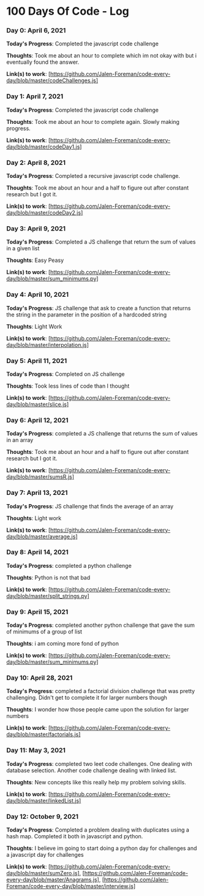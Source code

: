 # 100 Days Of Code - Log

### Day 0: April 6, 2021

**Today's Progress**: Completed the javascript code challenge

**Thoughts**: Took me about an hour to complete which im not okay with but i eventually found the answer.

**Link(s) to work**: [https://github.com/Jalen-Foreman/code-every-day/blob/master/codeChallenges.js]

### Day 1: April 7, 2021

**Today's Progress**: Completed the javascript code challenge

**Thoughts**: Took me about an hour to complete again. Slowly making progress.

**Link(s) to work**: [https://github.com/Jalen-Foreman/code-every-day/blob/master/codeDay1.js]

### Day 2: April 8, 2021

**Today's Progress**: Completed a recursive javascript code challenge.

**Thoughts**: Took me about an hour and a half to figure out after constant research but I got it.

**Link(s) to work**: [https://github.com/Jalen-Foreman/code-every-day/blob/master/codeDay2.js]

### Day 3: April 9, 2021

**Today's Progress**: Completed a JS challenge that return the sum of values in a given list

**Thoughts**: Easy Peasy

**Link(s) to work**: [https://github.com/Jalen-Foreman/code-every-day/blob/master/sum_minimums.py]

### Day 4: April 10, 2021

**Today's Progress**: JS challenge that ask to create a function that returns the string in the parameter in the position of a hardcoded string

**Thoughts**: Light Work

**Link(s) to work**: [https://github.com/Jalen-Foreman/code-every-day/blob/master/interpolation.js]

### Day 5: April 11, 2021

**Today's Progress**: Completed on JS challenge

**Thoughts**: Took less lines of code than I thought

**Link(s) to work**: [https://github.com/Jalen-Foreman/code-every-day/blob/master/slice.js]

### Day 6: April 12, 2021

**Today's Progress**: completed a JS challenge that returns the sum of values in an array

**Thoughts**: Took me about an hour and a half to figure out after constant research but I got it.

**Link(s) to work**: [https://github.com/Jalen-Foreman/code-every-day/blob/master/sumsR.js]

### Day 7: April 13, 2021

**Today's Progress**: JS challenge that finds the average of an array

**Thoughts**: Light work

**Link(s) to work**: [https://github.com/Jalen-Foreman/code-every-day/blob/master/average.js]

### Day 8: April 14, 2021

**Today's Progress**: completed a python challenge

**Thoughts**: Python is not that bad

**Link(s) to work**: [https://github.com/Jalen-Foreman/code-every-day/blob/master/split_strings.py]

### Day 9: April 15, 2021

**Today's Progress**: completed another python challenge that gave the sum of minimums of a group of list

**Thoughts**: i am coming more fond of python

**Link(s) to work**: [https://github.com/Jalen-Foreman/code-every-day/blob/master/sum_minimums.py]

### Day 10: April 28, 2021

**Today's Progress**: completed a factorial division challenge that was pretty challenging. Didn't get to complete it for larger numbers though

**Thoughts**: I wonder how those people came upon the solution for larger numbers

**Link(s) to work**: [https://github.com/Jalen-Foreman/code-every-day/blob/master/factorials.js]

### Day 11: May 3, 2021

**Today's Progress**: completed two leet code challenges. One dealing with database selection. Another code challenge dealing with linked list.

**Thoughts**: New concepts like this really help my problem solving skills.

**Link(s) to work**: [https://github.com/Jalen-Foreman/code-every-day/blob/master/linkedList.js]

### Day 12: October 9, 2021

**Today's Progress**: Completed a problem dealing with duplicates using a hash map. Completed it both in javascript and python.

**Thoughts**: I believe im going to start doing a python day for challenges and a javascript day for challenges

**Link(s) to work**: [https://github.com/Jalen-Foreman/code-every-day/blob/master/sumZero.js], [https://github.com/Jalen-Foreman/code-every-day/blob/master/Anagrams.js], [https://github.com/Jalen-Foreman/code-every-day/blob/master/interview.js]

